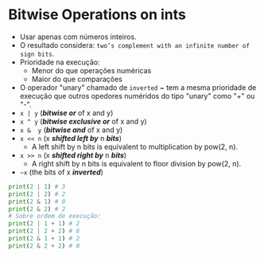 # Bitwise Operations on ints

- Usar apenas com números inteiros.
- O resultado considera: `two’s complement with an infinite number of sign bits`.
- Prioridade na execução:
    - Menor do que operações numéricas
    - Maior do que comparações
- O operador "unary" chamado de `inverted` ~ tem a mesma prioridade de execução que outros opedores numéridos do tipo "unary" como "+" ou "-".
- `x | y` (***bitwise or*** of x and y)
- `x ^ y` (***bitwise exclusive or*** of x and y)
- `x &  y` (***bitwise and*** of x and y)
- `x << n` (x ***shifted left by*** n ***bits***)
    - A left shift by n bits is equivalent to multiplication by pow(2, n).
- `x >> n` (x ***shifted right by*** n ***bits***)
    - A right shift by n bits is equivalent to floor division by pow(2, n).
- `~x` (the bits of x ***inverted***)
```python
print(2 | 1) # 3
print(2 | 2) # 2
print(2 & 1) # 0
print(2 & 2) # 2
# Sobre ordem de execução:
print(2 | 1 + 1) # 2
print(2 | 2 + 2) # 6
print(2 & 1 + 1) # 2
print(2 & 2 + 2) # 0

```